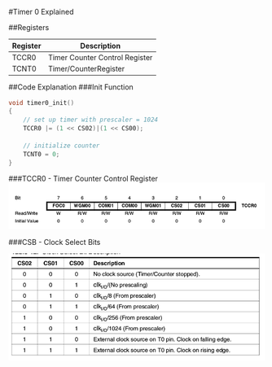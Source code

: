 #Timer 0 Explained

##Registers

Register | Description
------------ | -------------
 TCCR0 |Timer Counter Control Register
 TCNT0 | Timer/CounterRegister
 
 ##Code Explanation
###Init Function
```c
void timer0_init()
{
    // set up timer with prescaler = 1024
    TCCR0 |= (1 << CS02)|(1 << CS00);
  
    // initialize counter
    TCNT0 = 0;
}
```
###TCCR0 - Timer Counter Control Register
![Alt text](https://github.com/ganeshredcobra/Avr_Programming/blob/master/Timers/IMG/TCCR0.png "TCCR0")

###CSB - Clock Select Bits

![Alt text](https://github.com/ganeshredcobra/Avr_Programming/blob/master/Timers/IMG/CSB.png "TCCR0")
 

